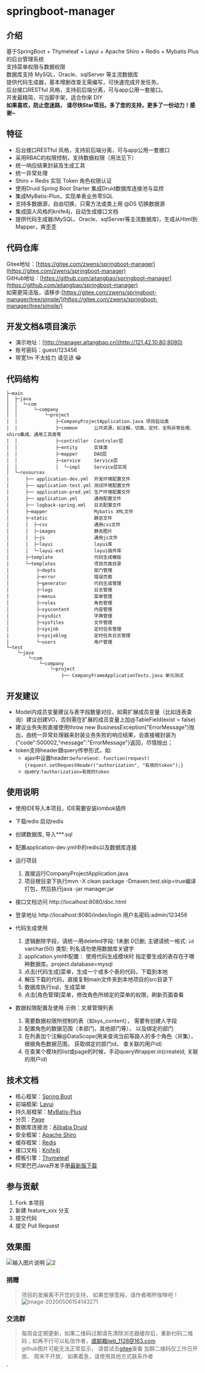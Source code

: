 # springboot-manager

## 介绍
基于SpringBoot + Thymeleaf + Layui + Apache Shiro + Redis + Mybatis Plus 的后台管理系统  
支持菜单权限与数据权限    
数据库支持 MySQL、Oracle、sqlServer 等主流数据库  
提供代码生成器，基本增删改查无需编写，可快速完成开发任务。  
后台接口RESTful 风格，支持前后端分离，可与app公用一套接口。  
开发最精简，可当脚手架，适合你来 DIY  
**如果喜欢，防止您迷路， 请尽快Star项目。多了您的支持，更多了一份动力！感谢~**

## 特征
- 后台接口RESTful 风格，支持前后端分离，可与app公用一套接口
- 采用RBAC的权限控制，支持数据权限（用法见下）
- 统一响应结果封装及生成工具
- 统一异常处理
- Shiro + Redis 实现 Token 角色权限认证
- 使用Druid Spring Boot Starter 集成Druid数据库连接池与监控
- 集成MyBatis-Plus，实现单表业务零SQL
- 支持多数据源，自由切换，只需方法或类上用 @DS 切换数据源
- 集成国人风格的knife4j，自动生成接口文档
- 提供代码生成器(MySQL、Oracle、sqlServer等主流数据库)，生成从Html到Mapper，爽歪歪  

## 代码仓库
Gitee地址：[https://gitee.com/zwens/springboot-manager](https://gitee.com/zwens/springboot-manager)   
GitHub地址：[https://github.com/aitangbao/springboot-manager](https://github.com/aitangbao/springboot-manager)  
如需更简洁版，请移步:[https://gitee.com/zwens/springboot-manager/tree/simple/](https://gitee.com/zwens/springboot-manager/tree/simple/) 

## 开发文档&项目演示
- 演示地址：[http://manager.aitangbao.cn](http://121.42.10.80:8080)
- 账号密码：guest/123456
- 带宽1m 不太给力 请见谅 :joy:

## 代码结构
```
├─main
│  ├─java
│  │  └─com
│  │      └─company
│  │          └─project
│  │              ├─CompanyProjectApplication.java 项目启动类
│  │              ├─common      公共资源，如注解、切面、定时、全局异常处理、shiro集成、通用工具类等
│  │              ├─controller  Controler层
│  │              ├─entity      实体类
│  │              ├─mapper      DAO层
│  │              ├─service     Service层
│  │              │  └─impl     Service层实现
│  └─resources
│      ├── application-dev.yml  开发环境配置文件
│      ├── application-test.yml 测试环境配置文件
│      ├── application-prod.yml 生产环境配置文件
│      ├── application.yml      通用配置文件
│      ├── logback-spring.xml   日志配置文件
│      ├─mapper                 Mybatis XML文件
│      ├─static                 静态文件
│      │  ├─css                 通用css文件
│      │  ├─images              静态图片
│      │  ├─js                  通用js文件
│      │  ├─layui               layui库
│      │  └─layui-ext           layui插件库
│      ├─template               代码生成模版
│      └─templates              项目页面目录
│          ├─depts              部门管理
│          ├─error              错误页面
│          ├─generator          代码生成管理
│          ├─logs               日志管理
│          ├─menus              菜单管理
│          ├─roles              角色管理
│          ├─syscontent         内容管理
│          ├─sysdict            字典管理
│          ├─sysfiles           文件管理
│          ├─sysjob             定时任务管理
│          ├─sysjoblog          定时任务日志管理
│          └─users              用户管理
└─test
    └─java
        └─com
            └─company
                └─project
                    ├── CompanyFrameApplicationTests.java 单元测试
```

## 开发建议
- Model内成员变量建议与表字段数量对应，如需扩展成员变量（比如连表查询）建议创建VO，否则需在扩展的成员变量上加@TableField(exist = false)
- 建议业务失败直接使用throw new BusinessException("ErrorMessage")抛出，由统一异常处理器来封装业务失败的响应结果，会直接被封装为{"code":500002,"message":"ErrorMessage"}返回，尽情抛出；
- token支持header跟query传参形式，如:
    - ajax中设置header:```beforeSend: function(request) {request.setRequestHeader("authorization", "有效的token");}```
    - query:```?authorization=有效的token ```

## 使用说明
- 使用IDE导入本项目，IDE需要安装lombok插件
- 下载redis 启动redis
- 创建数据库, 导入***.sql
- 配置application-dev.yml中的redis以及数据库连接
- 运行项目
   	1. 直接运行CompanyProjectApplication.java
	2. 项目根目录下执行mvn -X clean package -Dmaven.test.skip=true编译打包，然后执行java -jar manager.jar
- 接口文档访问 http://localhost:8080/doc.html
- 登录地址 http://localhost:8080/index/login 用户名密码:admin/123456
- 代码生成使用  
    1. 逻辑删除字段，请统一用deleted字段: 1未删 0已删; 主键请统一格式: `id` varchar(50) 类型; 列名请勿使用数据库关键字
    2. application.yml中配置： 使用代码生成模块时 指定要生成的表存在于哪种数据库。project.database=mysql  
    3. 点击[代码生成]菜单，生成一个或多个表的代码，下载到本地  
    4. 解压下载的代码，直接复制main文件夹到本地项目的src目录下  
    5. 数据库执行sql，生成菜单
	6. 点击[角色管理]菜单，修改角色所绑定的菜单的权限，刷新页面查看
	
- 数据权限配置及使用 示例：文章管理列表
    1. 需要数据权限所控制的表（如sys_content）， 需要有创建人字段
    2. 配置角色的数据范围（本部门，其他部门等）， 以及绑定的部门
    3. 在列表加个注解@DataScope(用来查询当前等路人的多个角色（并集）， 根据角色数据范围， 获取绑定的部门id， 查关联的用户id)
    4. 在查某个模块的list或page的时候，手动queryWrapper.in(createId, 关联的用户id)
	


## 技术文档
* 核心框架：[Spring Boot](https://spring.io/projects/spring-boot)
* 前端框架: [Layui](https://www.layui.com/)
* 持久层框架：[MyBatis-Plus](https://mybatis.plus)
* 分页：[Page](https://mybatis.plus/guide/page.html)
* 数据库连接池：[Alibaba Druid](https://github.com/alibaba/druid/)
* 安全框架：[Apache Shiro](http://shiro.apache.org/)
* 缓存框架：[Redis](https://redis.io/)
* 接口文档：[Knife4j](https://doc.xiaominfo.com/)
* 模板引擎：[Thymeleaf](https://www.thymeleaf.org/)
* 阿里巴巴Java开发手册[最新版下载](https://github.com/alibaba/p3c)

## 参与贡献
1. Fork 本项目
2. 新建 feature_xxx 分支
3. 提交代码
4. 提交 Pull Request
	
## **效果图**
![输入图片说明](https://images.gitee.com/uploads/images/2020/0929/142027_57d18746_997722.png "home1.png")
![2](https://images.gitee.com/uploads/images/2020/0521/110629_7526055a_997722.png)

### 捐赠
> 项目的发展离不开您的支持， 如果您够宽裕，请作者喝杯咖啡吧！
![image-20200506154143271](https://images.gitee.com/uploads/images/2020/0521/110630_6be55411_997722.png)

### 交流群
> 每周会定期更新，如果二维码过期请先清除浏览器缓存后，重新扫码二维码；如再不行可以私信作者，或邮箱lwb_1128@163.com  
> github图片可能无法正常显示， 请尝试去[gitee](https://gitee.com/zwens/springboot-manager)查看
> 加群二维码仅工作日开放， 周末不开放， 如果着急，请使用其他方式联系作者

<img width="300px" height="400px" src="https://images.gitee.com/uploads/images/2021/0218/130234_fe75d45f_997722.jpeg" alt="" style="zoom:25%;" /> 

